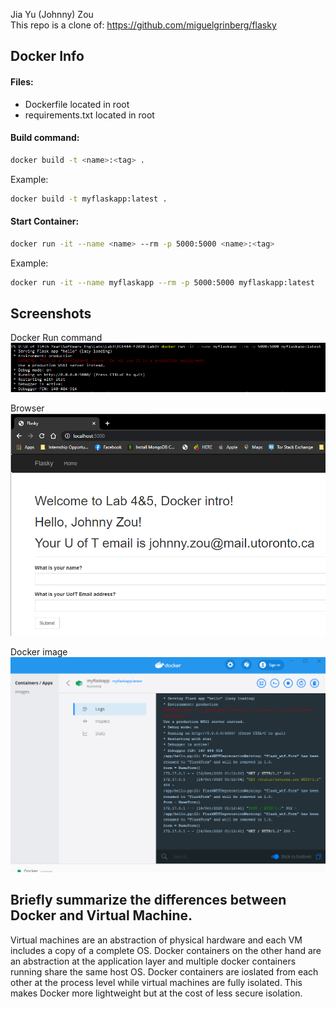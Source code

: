 Jia Yu (Johnny) Zou \
This repo is a clone of: https://github.com/miguelgrinberg/flasky

## Docker Info

#### Files:
- Dockerfile located in root
- requirements.txt located in root

#### Build command:
```bash
docker build -t <name>:<tag> .
```
Example:
```bash
docker build -t myflaskapp:latest .
```
#### Start Container:
```bash
docker run -it --name <name> --rm -p 5000:5000 <name>:<tag>
```
Example:
```bash
docker run -it --name myflaskapp --rm -p 5000:5000 myflaskapp:latest
```




## Screenshots

Docker Run command
![Screenshot Docker Run command](./Screenshots/Lab4_docker_run.PNG?raw=true "Docker Run Command")

Browser
![Screenshot Browser](./Screenshots/Lab4_browser.PNG?raw=true "Browser")

Docker image
![Screenshot Docker image](./Screenshots/Lab4_docker_logs.PNG?raw=true "Docker Image")

## Briefly summarize the differences between Docker and Virtual Machine.

Virtual machines are an abstraction of physical hardware and each VM includes a copy of a complete OS. Docker containers on the other hand are an abstraction at the application layer and multiple docker containers running share the same host OS. Docker containers are ioslated from each other at the process level while virtual machines are fully isolated. This makes Docker more lightweight but at the cost of less secure isolation.
